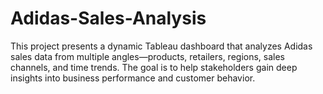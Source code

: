 # Adidas-Sales-Analysis
This project presents a dynamic Tableau dashboard that analyzes Adidas sales data from multiple angles—products, retailers, regions, sales channels, and time trends. The goal is to help stakeholders gain deep insights into business performance and customer behavior.
